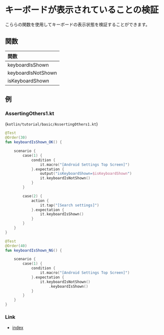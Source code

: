 # キーボードが表示されていることの検証

こららの関数を使用してキーボードの表示状態を検証することができます。

## 関数

| 関数                 |
|:-------------------|
| keyboardIsShown    |
| keyboardIsNotShown |
| isKeyboardShown    |

## 例

### AssertingOthers1.kt

(`kotlin/tutorial/basic/AssertingOthers1.kt`)

```kotlin
@Test
@Order(30)
fun keyboardIsShown_OK() {

    scenario {
        case(1) {
            condition {
                it.macro("[Android Settings Top Screen]")
            }.expectation {
                output("isKeyboardShown=$isKeyboardShown")
                it.keyboardIsNotShown()
            }
        }

        case(2) {
            action {
                it.tap("[Search settings]")
            }.expectation {
                it.keyboardIsShown()
            }
        }
    }
}

@Test
@Order(40)
fun keyboardIsShown_NG() {

    scenario {
        case(1) {
            condition {
                it.macro("[Android Settings Top Screen]")
            }.expectation {
                it.keyboardIsNotShown()
                    .keyboardIsShown()
            }
        }
    }
}
```

### Link

- [index](../../../index_ja.md)
